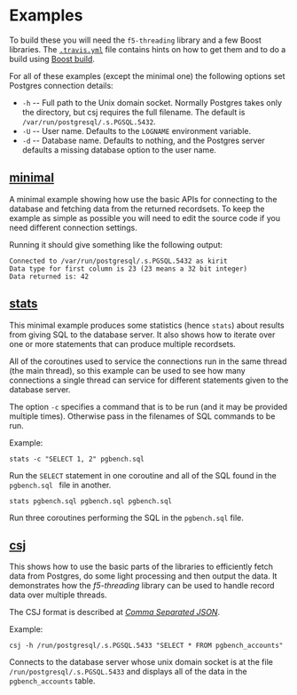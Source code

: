 # Examples

To build these you will need the `f5-threading` library and a few Boost libraries. The [`.travis.yml`](./../.travis.yml) file contains hints on how to get them and to do a build using [Boost build](http://www.boost.org/build/).

For all of these examples (except the minimal one) the following options set Postgres connection details:

* `-h` -- Full path to the Unix domain socket. Normally Postgres takes only the directory, but csj requires the full filename. The default is `/var/run/postgresql/.s.PGSQL.5432`.
* `-U` -- User name. Defaults to the `LOGNAME` environment variable.
* `-d` -- Database name. Defaults to nothing, and the Postgres server defaults a missing database option to the user name.


## [minimal](./minimal.cpp#L27)

A minimal example showing how use the basic APIs for connecting to the database and fetching data from the returned recordsets. To keep the example as simple as possible you will need to edit the source code if you need different connection settings.

Running it should give something like the following output:

    Connected to /var/run/postgresql/.s.PGSQL.5432 as kirit
    Data type for first column is 23 (23 means a 32 bit integer)
    Data returned is: 42


## [stats](./stats.cpp#L11)

This minimal example produces some statistics (hence `stats`) about results from giving SQL to the database server.  It also shows how to iterate over one or more statements that can produce multiple recordsets.

All of the coroutines used to service the connections run in the same thread (the main thread), so this example can be used to see how many connections a single thread can service for different statements given to the database server.

The option `-c` specifies a command that is to be run (and it may be provided multiple times). Otherwise pass in the filenames of SQL commands to be run.

Example:

    stats -c "SELECT 1, 2" pgbench.sql

Run the `SELECT` statement in one coroutine and all of the SQL found in the `pgbench.sql ` file in another.

    stats pgbench.sql pgbench.sql pgbench.sql

Run three coroutines performing the SQL in the `pgbench.sql` file.


## [csj](./f5/csj.cpp#L6)

This shows how to use the basic parts of the libraries to efficiently fetch data from Postgres, do some light processing and then output the data. It demonstrates how the _f5-threading_ library can be used to handle record data over multiple threads.

The CSJ format is described at _[Comma Separated JSON](http://www.kirit.com/Comma%20Separated%20JSON)_.

Example:

    csj -h /run/postgresql/.s.PGSQL.5433 "SELECT * FROM pgbench_accounts"

Connects to the database server whose unix domain socket is at the file `/run/postgresql/.s.PGSQL.5433` and displays all of the data in the `pgbench_accounts` table.
